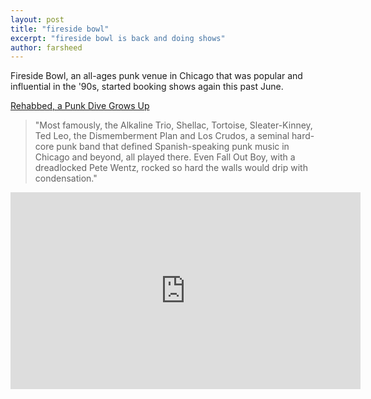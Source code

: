 ```yaml
---
layout: post
title: "fireside bowl"
excerpt: "fireside bowl is back and doing shows"
author: farsheed
---
```


Fireside Bowl, an all-ages punk venue in Chicago that was popular and influential in the '90s, started booking shows again this past June.


[Rehabbed, a Punk Dive Grows Up](http://www.nytimes.com/2010/07/30/us/30cncfireside.html)

> "Most famously, the Alkaline Trio, Shellac, Tortoise, Sleater-Kinney, Ted Leo, the Dismemberment Plan and Los Crudos, a seminal hard-core punk band that defined Spanish-speaking punk music in Chicago and beyond, all played there. Even Fall Out Boy, with a dreadlocked Pete Wentz, rocked so hard the walls would drip with condensation."

<iframe width="560" height="315" src="https://www.youtube.com/embed/ONxngB7LwuE" frameborder="0" allow="autoplay; encrypted-media" allowfullscreen></iframe>